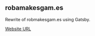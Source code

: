 ## robamakesgam.es

Rewrite of robmakesgam.es using Gatsby.

[Website URL](https://www.robmakesgam.es)
